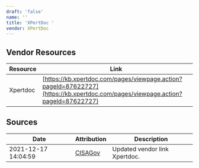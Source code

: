 ```yaml
---
draft: 'false'
name: ''
title: 'XPertDoc '
vendor: XPertDoc
---
```


## Vendor Resources
| Resource | Link |
| --- | --- |
| Xpertdoc | [https://kb.xpertdoc.com/pages/viewpage.action?pageId=87622727](https://kb.xpertdoc.com/pages/viewpage.action?pageId=87622727) |



## Sources
| Date | Attribution | Description |
| --- | --- | --- |
| 2021-12-17 14:04:59 | [CISAGov](https://raw.githubusercontent.com/cisagov/log4j-affected-db/develop/README.md) | Updated vendor link Xpertdoc.  |
